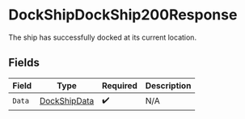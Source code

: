 # DockShipDockShip200Response

The ship has successfully docked at its current location.


## Fields

| Field                                                 | Type                                                  | Required                                              | Description                                           |
| ----------------------------------------------------- | ----------------------------------------------------- | ----------------------------------------------------- | ----------------------------------------------------- |
| `Data`                                                | [DockShipData](../../Models/Requests/DockShipData.md) | :heavy_check_mark:                                    | N/A                                                   |